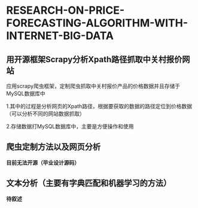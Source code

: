 # RESEARCH-ON-PRICE-FORECASTING-ALGORITHM-WITH-INTERNET-BIG-DATA 
## 用开源框架Scrapy分析Xpath路径抓取中关村报价网站

应用scrapy爬虫框架，定制爬虫抓取中关村报价产品的价格数据并且存储于MySQL数据库中

1.其中的过程是分析网页的Xpath路径，根据要获取的数据的路径定位到价格数据（可以分析不同的网站数据抓取）

2.存储数据打MySQL数据库中，主要是方便操作和使用
## 爬虫定制方法以及网页分析

**目前无法开源（毕业设计源码）**

## 文本分析（主要有字典匹配和机器学习的方法）

**待叙述**

